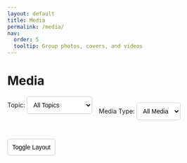 ```yaml
---
layout: default
title: Media
permalink: /media/
nav:
  order: 5
  tooltip: Group photos, covers, and videos
---
```


<style>
.media-filters {
  display: flex;
  flex-wrap: wrap;
  gap: 15px;
  margin-bottom: 30px;
}

.media-filters select,
.media-filters button {
  padding: 10px;
  font-size: 14px;
  border-radius: 5px;
  border: 1px solid #ccc;
  background: white;
  cursor: pointer;
}

.media-container {
  display: flex;
  flex-wrap: wrap;
  gap: 20px;
}

.media-item {
  width: calc(33% - 20px);
  border: 1px solid #eee;
  padding: 10px;
  border-radius: 10px;
  box-shadow: 0 2px 6px rgba(0,0,0,0.05);
  display: none;
}

.media-item img, .media-item video {
  width: 100%;
  border-radius: 8px;
}

.media-item h3 {
  margin-top: 10px;
  font-size: 16px;
}

.layout-toggle {
  margin-left: auto;
}
</style>

<script>
document.addEventListener("DOMContentLoaded", function () {
  const topicFilter = document.getElementById("topicFilter");
  const mediaFilter = document.getElementById("mediaFilter");
  const layoutToggle = document.getElementById("layoutToggle");
  const items = document.querySelectorAll(".media-item");

  function filterMedia() {
    const topic = topicFilter.value;
    const media = mediaFilter.value;

    items.forEach(item => {
      const matchesTopic = (topic === "all" || item.dataset.topic === topic);
      const matchesMedia = (media === "all" || item.dataset.media === media);
      item.style.display = matchesTopic && matchesMedia ? "block" : "none";
    });
  }

  function toggleLayout() {
    const container = document.querySelector(".media-container");
    container.classList.toggle("list-view");
  }

  topicFilter.addEventListener("change", filterMedia);
  mediaFilter.addEventListener("change", filterMedia);
  layoutToggle.addEventListener("click", toggleLayout);
});
</script>

<h1>Media</h1>

<div class="media-filters">
  <label>Topic:
    <select id="topicFilter">
      <option value="all">All Topics</option>
      <option value="group">Group Photos</option>
      <option value="cover">Journal Covers</option>
      <option value="video">Research Videos</option>
    </select>
  </label>

  <label>Media Type:
    <select id="mediaFilter">
      <option value="all">All Media</option>
      <option value="image">Images</option>
      <option value="video">Videos</option>
    </select>
  </label>

  <button id="layoutToggle" class="layout-toggle">Toggle Layout</button>
</div>

<div class="media-container">

  <!-- GROUP PHOTOS -->
  <div class="media-item" data-topic="group" data-media="image">
    <img src="/assets/media/group_photo_2024.jpg" alt="Group Photo 2024">
    <h3>Group Photo – 2024</h3>
  </div>

  <div class="media-item" data-topic="group" data-media="image">
    <img src="/assets/media/group_photo_2023.jpg" alt="Group Photo 2023">
    <h3>Group Photo – 2023</h3>
  </div>

  <!-- JOURNAL COVERS -->
  <div class="media-item" data-topic="cover" data-media="image">
    <img src="/assets/media/cover_macrocycle.jpg" alt="Macrocycle Cover">
    <h3>Cover: Pyridinium Macrocycle</h3>
  </div>

  <div class="media-item" data-topic="cover" data-media="image">
    <img src="/assets/media/cover_cage.jpg" alt="Cationic Cage Cover">
    <h3>Cover: Tricationic Hydrogen Bonding Cage</h3>
  </div>

  <!-- RESEARCH VIDEOS -->
  <div class="media-item" data-topic="video" data-media="video">
    <video controls>
      <source src="/assets/media/foldamer-animation.mp4" type="video/mp4">
    </video>
    <h3>Foldamer Binding Mechanism</h3>
  </div>

  <div class="media-item" data-topic="video" data-media="video">
    <video controls>
      <source src="/assets/media/cage-catalysis-demo.mp4" type="video/mp4">
    </video>
    <h3>Cage Catalysis in Water</h3>
  </div>

</div>


